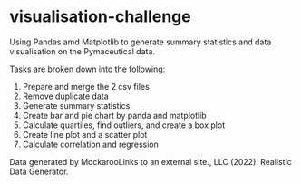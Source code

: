 # visualisation-challenge

Using Pandas amd Matplotlib to generate summary statistics and data visualisation on the Pymaceutical data.

Tasks are broken down into the following:
1. Prepare and merge the 2 csv files
2. Remove duplicate data
3. Generate summary statistics
4. Create bar and pie chart by panda and matplotlib
5. Calculate quartiles, find outliers, and create a box plot
6. Create line plot and a scatter plot
7. Calculate correlation and regression

Data generated by MockarooLinks to an external site., LLC (2022). Realistic Data Generator.


